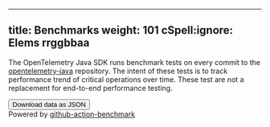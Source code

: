 
---
title: Benchmarks
weight: 101
cSpell:ignore: Elems rrggbbaa
---

<link rel="stylesheet" href="/css/benchmarks.css">

The OpenTelemetry Java SDK runs benchmark tests on every commit to the
[opentelemetry-java](https://github.com/open-telemetry/opentelemetry-java/)
repository. The intent of these tests is to track performance trend of critical
operations over time. These test are not a replacement for end-to-end
performance testing.

<div class="container">
  <main id="main"></main>
</div>

<footer>
  <button id="dl-button">Download data as JSON</button>
  <div class="spacer"></div>
  <div class="small">Powered by <a rel="noopener"
      href="https://github.com/marketplace/actions/continuous-benchmark">github-action-benchmark</a></div>
</footer>

<script src="https://cdn.jsdelivr.net/npm/chart.js@2.9.2/dist/Chart.min.js"></script>
<script src="https://open-telemetry.github.io/opentelemetry-java/benchmarks/data.js"></script>
<script id="main-script">
  'use strict';
  (function () {
    const COLORS = [
      "#48aaf9",
      "#8a3ef2",
      "#78eeda",
      "#d78000",
      "#1248b3",
      "#97dbfc",
      "#006174",
      "#00b6b6",
      "#854200",
      "#f3c8ad",
      "#410472",
    ];

    function init() {
      function collectBenchesPerTestCase(entries) {
        const byGroup = new Map();
        const commitIds = [];
        for (const entry of entries) {
          const {commit, date, tool, benches} = entry;
          const commitId = commit.id.slice(0, 7);
          commitIds.push(commitId);
          for (const bench of benches) {
            const result = {commit, date, tool, bench};
            let index = bench.name.lastIndexOf(".");
            const benchName = bench.name.substring(0, index)
            const testName = bench.name.substring(index + 1) + ` (${bench.extra})`;
            let byName = byGroup.get(benchName);
            if (byName === undefined) {
              byName = new Map();
              byGroup.set(benchName, byName);
            }
            let byCommitId = byName.get(testName);
            if (byCommitId === undefined) {
              byCommitId = new Map();
              byCommitId.set(commitId, result)
              byName.set(testName, byCommitId);
            } else {
              byCommitId.set(commitId, result);
            }
          }
        }
        return {
          commitIds,
          byGroup
        };
      }

      const data = window.BENCHMARK_DATA;

      data.entries.Benchmark.sort(function (a, b) {
        const keyA = new Date(a.commit.timestamp);
        const keyB = new Date(b.commit.timestamp);
        if (keyA < keyB) return -1;
        if (keyA > keyB) return 1;
        // if same commit time sort by execution time.
        return a.date - b.date;
      });

      // Render footer
      document.getElementById('dl-button').onclick = () => {
        const dataUrl = 'data:,' + JSON.stringify(data, null, 2);
        const a = document.createElement('a');
        a.href = dataUrl;
        a.download = 'benchmark_data.json';
        a.click();
      };

      // Prepare data points for charts
      return Object.keys(data.entries).map(name => ({
        name,
        dataSet: collectBenchesPerTestCase(data.entries[name]),
      }));
    }

    function renderAllChars(dataSets) {

      function renderGraph(parent, name, commitIds, byName) {
        const chartTitle = document.createElement('h3');
        chartTitle.textContent = name;
        parent.append(chartTitle);

        const canvas = document.createElement('canvas');
        canvas.className = 'benchmark-chart';
        parent.appendChild(canvas);

        const results = [];
        for (const [name, byCommitId] of byName.entries()) {
          results.push({
            name,
            dataset: commitIds.map(commitId => byCommitId.get(commitId) ?? null)
          });
        }
        results.sort((a, b) => a.name.localeCompare(b.name));

        const data = {
          labels: commitIds,
          datasets: results.map(({name, dataset}, index) => {
            const color = COLORS[index % COLORS.length];

            return {
              label: name,
              data: dataset.map(d => d?.bench.value ?? null),
              fill: false,
              borderColor: color,
              backgroundColor: color,
            };
          }),
        };

        const options = {
          scales: {
            xAxes: [
              {
                scaleLabel: {
                  display: true,
                  labelString: 'commit',
                },
              }
            ],
            yAxes: [
              {
                scaleLabel: {
                  display: true,
                  labelString: results?.[0]?.dataset.find(d => d !== null)?.bench.unit ?? '',
                },
                ticks: {
                  beginAtZero: true,
                }
              }
            ],
          },
          tooltips: {
            callbacks: {
              afterTitle: items => {
                const {datasetIndex, index} = items[0];
                const data = results[datasetIndex].dataset[index];
                return '\n' + data.commit.message + '\n\n' + data.commit.timestamp + ' committed by @' + data.commit.author.username + '\n';
              },
              label: item => {
                const {datasetIndex, index, value} = item;
                const {name, dataset} = results[datasetIndex];
                const {range, unit} = dataset[index].bench;
                let label = `${name}: ${value}`;
                label += unit;
                if (range) {
                  label += ' (' + range + ')';
                }
                return label;
              },
            }
          },
          legend: {
            display: true
          }
        };

        new Chart(canvas, {
          type: 'line',
          data,
          options,
        });
      }

      function renderBenchSet(name, benchSet, main) {
        const setElem = document.createElement('div');
        setElem.className = 'benchmark-set';
        main.appendChild(setElem);

        const graphsElem = document.createElement('div');
        graphsElem.className = 'benchmark-graphs';
        setElem.appendChild(graphsElem);

        const {commitIds, byGroup} = benchSet;
        const groups = [];
        for (const [name, byName] of byGroup.entries()) {
          groups.push({name, byName});
        }
        groups.sort((a, b) => a.name.localeCompare(b.name));

        for (const {name, byName} of groups) {
          renderGraph(graphsElem, name, commitIds, byName);
        }
      }

      const main = document.getElementById('main');
      for (const {name, dataSet} of dataSets) {
        renderBenchSet(name, dataSet, main);
      }
    }

    renderAllChars(init()); // Start
  })();
</script>
